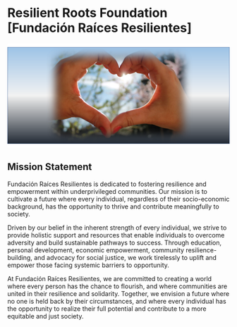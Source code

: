 # Resilient Roots Foundation [Fundación Raíces Resilientes]
![Helping Others](https://github.com/ResilientRootsFoundation/NuestroFuturo/blob/main/images/Helping%20the%20others.png)

## Mission Statement

Fundación Raíces Resilientes is dedicated to fostering resilience and empowerment within underprivileged communities. Our mission is to cultivate a future where every individual, regardless of their socio-economic background, has the opportunity to thrive and contribute meaningfully to society.

Driven by our belief in the inherent strength of every individual, we strive to provide holistic support and resources that enable individuals to overcome adversity and build sustainable pathways to success. Through education, personal development, economic empowerment, community resilience-building, and advocacy for social justice, we work tirelessly to uplift and empower those facing systemic barriers to opportunity.

At Fundación Raíces Resilientes, we are committed to creating a world where every person has the chance to flourish, and where communities are united in their resilience and solidarity. Together, we envision a future where no one is held back by their circumstances, and where every individual has the opportunity to realize their full potential and contribute to a more equitable and just society.
